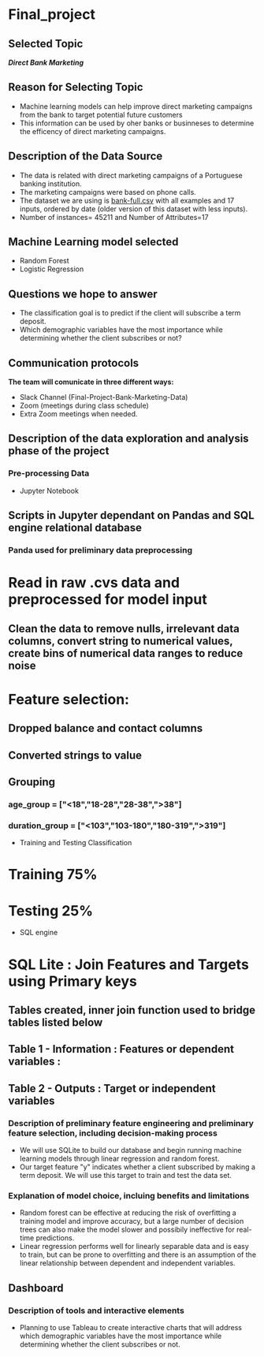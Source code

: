 # Final_project


## Selected Topic

***Direct Bank Marketing***

## Reason for Selecting Topic

* Machine learning models can help improve direct marketing campaigns from the bank to target potential future customers
* This information can be used by oher banks or businneses to determine the efficency of direct marketing campaigns.

## Description of the Data Source

* The data is related with direct marketing campaigns of a Portuguese banking institution. 
* The marketing campaigns were based on phone calls. 
* The dataset we are using is [bank-full.csv](/bank-full.csv) with all examples and 17 inputs, ordered by date (older version of this dataset with less inputs).
* Number of instances= 45211 and Number of Attributes=17

## Machine Learning model selected

* Random Forest
* Logistic Regression

## Questions we hope to answer
* The classification goal is to predict if the client will subscribe a term deposit.
* Which demographic variables have the most importance while determining whether the client subscribes or not?

## Communication protocols 

**The team will comunicate in three different ways:**

* Slack Channel (Final-Project-Bank-Marketing-Data)
* Zoom (meetings during class schedule)
* Extra Zoom meetings when needed.

## Description of the data exploration and analysis phase of the project
### Pre-processing Data
* Jupyter Notebook 
## Scripts in Jupyter dependant on Pandas and SQL engine relational database
### Panda used for preliminary data preprocessing
# Read in raw .cvs data and preprocessed for model input
## Clean the data to remove nulls, irrelevant data columns, convert string to numerical values, create bins of numerical data ranges to reduce noise
# Feature selection:
## Dropped balance and contact columns
## Converted strings to value
## Grouping 
### age_group = ["<18","18-28","28-38",">38"]	
### duration_group = ["<103","103-180","180-319",">319"]
* Training and Testing Classification
# Training 75%
# Testing 25% 	
* SQL engine
# SQL Lite : Join Features and Targets using Primary keys
## Tables created, inner join function used to bridge tables listed below
## Table 1 - Information : Features or dependent variables : 
## Table 2 - Outputs : Target or independent variables

### Description of preliminary feature engineering and preliminary feature selection, including decision-making process 
* We will use SQLite to build our database and begin running machine learning models through linear regression and random forest.  
* Our target feature "y" indicates whether a client subscribed by making a term deposit. We will use this target to train and test the data set.

### Explanation of model choice, incluing benefits and limitations
* Random forest can be effective at reducing the risk of overfitting a training model and improve accuracy, but a large number of decision trees can also 
make the model slower and possibily ineffective for real-time predictions.
* Linear regression performs well for linearly separable data and is easy to train, but can be prone to overfitting and there is an assumption of the linear
relationship between dependent and independent variables.

## Dashboard
### Description of tools and interactive elements
* Planning to use Tableau to create interactive charts that will address which demographic variables have the most importance while determining whether the client subscribes or not.
